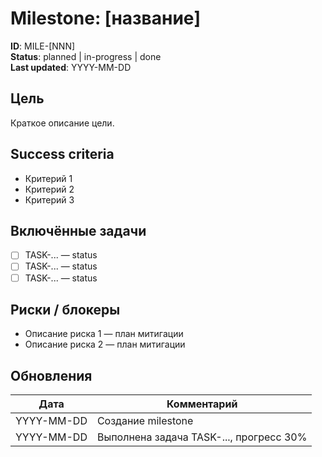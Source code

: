 # Milestone: [название]

**ID**: MILE-[NNN]  
**Status**: planned | in-progress | done  
**Last updated**: YYYY-MM-DD

## Цель

Краткое описание цели.

## Success criteria

- Критерий 1
- Критерий 2
- Критерий 3

## Включённые задачи

- [ ] TASK-... — status
- [ ] TASK-... — status
- [ ] TASK-... — status

## Риски / блокеры

- Описание риска 1 — план митигации
- Описание риска 2 — план митигации

## Обновления

| Дата       | Комментарий                              |
|------------|------------------------------------------|
| YYYY-MM-DD | Создание milestone                       |
| YYYY-MM-DD | Выполнена задача TASK-..., прогресс 30%  |